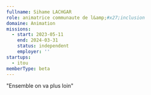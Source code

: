 ```yaml
---
fullname: Sihame LACHGAR
role: animatrice communaute de l&amp;#x27;inclusion
domaine: Animation
missions:
  - start: 2023-05-11
    end: 2024-03-31
    status: independent
    employer: ''
startups:
  - itou
memberType: beta
---
```


"Ensemble on va plus loin"
